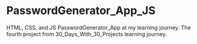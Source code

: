 # PasswordGenerator_App_JS
HTML, CSS, and JS PasswordGenerator_App at my learning journey. The fourth project from 30_Days_With_30_Projects learning journey.
